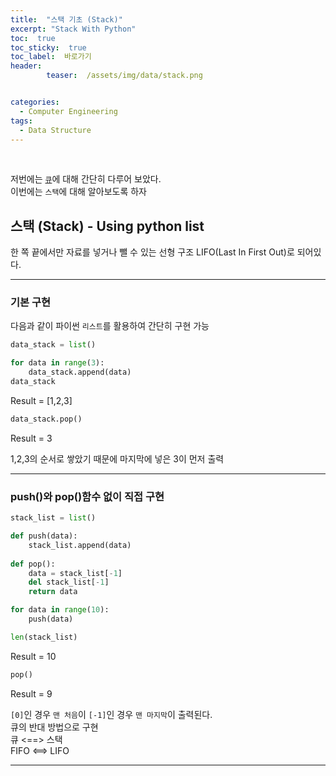 ```yaml
---
title:  "스택 기초 (Stack)"  
excerpt: "Stack With Python"
toc:  true
toc_sticky:  true
toc_label:  바로가기
header:
        teaser:  /assets/img/data/stack.png


categories:
  - Computer Engineering
tags:
  - Data Structure
---
```

<br/>

저번에는 [`큐`](https://pome95.github.io/computer%20engineering/queue/)에 대해 간단히 다루어 보았다.<br/>
이번에는 `스택`에 대해 알아보도록 하자 <br/>

## 스택 (Stack) - Using python list
한 쪽 끝에서만 자료를 넣거나 뺄 수 있는 선형 구조 LIFO(Last In First Out)로 되어있다.

---

### 기본 구현
다음과 같이 파이썬 `리스트`를 활용하여 간단히 구현 가능
```python
data_stack = list()

for data in range(3):
    data_stack.append(data)
data_stack
```
Result = [1,2,3]

```python
data_stack.pop()
```
Result = 3 

1,2,3의 순서로 쌓았기 때문에 마지막에 넣은 3이 먼저 출력

---

### push()와 pop()함수 없이 직접 구현

```python
stack_list = list()

def push(data):
    stack_list.append(data)
    
def pop():
    data = stack_list[-1]
    del stack_list[-1]
    return data

for data in range(10):
    push(data)
```
```python
len(stack_list)
```
Result = 10

```python
pop()
```
Result = 9

`[0]`인 경우 `맨 처음`이 `[-1]`인 경우 `맨 마지막`이 출력된다. <br/>
큐의 반대 방법으로 구현 <br/> 큐 <==> 스택 <br/> FIFO <==> LIFO 

---
